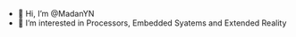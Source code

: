 - 👋 Hi, I’m @MadanYN
- 👀 I’m interested in Processors, Embedded Syatems and Extended Reality

<!---
MadanYN/MadanYN is a ✨ special ✨ repository because its `README.md` (this file) appears on your GitHub profile.
You can click the Preview link to take a look at your changes.
--->
